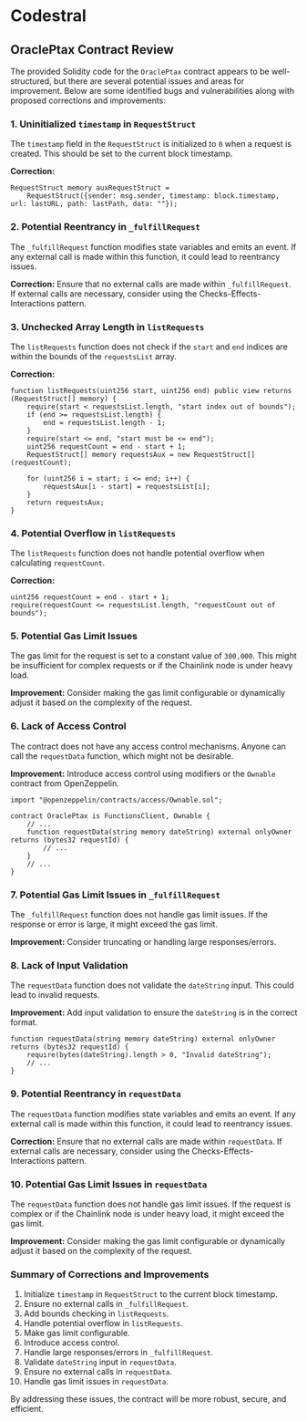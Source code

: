 # Codestral

## OraclePtax Contract Review

The provided Solidity code for the `OraclePtax` contract appears to be well-structured, but there are several potential issues and areas for improvement. Below are some identified bugs and vulnerabilities along with proposed corrections and improvements:

### 1. **Uninitialized `timestamp` in `RequestStruct`**

The `timestamp` field in the `RequestStruct` is initialized to `0` when a request is created. This should be set to the current block timestamp.

**Correction:**

```solidity
RequestStruct memory auxRequestStruct =
    RequestStruct({sender: msg.sender, timestamp: block.timestamp, url: lastURL, path: lastPath, data: ""});
```

### 2. **Potential Reentrancy in `_fulfillRequest`**

The `_fulfillRequest` function modifies state variables and emits an event. If any external call is made within this function, it could lead to reentrancy issues.

**Correction:**
Ensure that no external calls are made within `_fulfillRequest`. If external calls are necessary, consider using the Checks-Effects-Interactions pattern.

### 3. **Unchecked Array Length in `listRequests`**

The `listRequests` function does not check if the `start` and `end` indices are within the bounds of the `requestsList` array.

**Correction:**

```solidity
function listRequests(uint256 start, uint256 end) public view returns (RequestStruct[] memory) {
    require(start < requestsList.length, "start index out of bounds");
    if (end >= requestsList.length) {
        end = requestsList.length - 1;
    }
    require(start <= end, "start must be <= end");
    uint256 requestCount = end - start + 1;
    RequestStruct[] memory requestsAux = new RequestStruct[](requestCount);

    for (uint256 i = start; i <= end; i++) {
        requestsAux[i - start] = requestsList[i];
    }
    return requestsAux;
}
```

### 4. **Potential Overflow in `listRequests`**

The `listRequests` function does not handle potential overflow when calculating `requestCount`.

**Correction:**

```solidity
uint256 requestCount = end - start + 1;
require(requestCount <= requestsList.length, "requestCount out of bounds");
```

### 5. **Potential Gas Limit Issues**

The gas limit for the request is set to a constant value of `300,000`. This might be insufficient for complex requests or if the Chainlink node is under heavy load.

**Improvement:**
Consider making the gas limit configurable or dynamically adjust it based on the complexity of the request.

### 6. **Lack of Access Control**

The contract does not have any access control mechanisms. Anyone can call the `requestData` function, which might not be desirable.

**Improvement:**
Introduce access control using modifiers or the `Ownable` contract from OpenZeppelin.

```solidity
import "@openzeppelin/contracts/access/Ownable.sol";

contract OraclePtax is FunctionsClient, Ownable {
    // ...
    function requestData(string memory dateString) external onlyOwner returns (bytes32 requestId) {
        // ...
    }
    // ...
}
```

### 7. **Potential Gas Limit Issues in `_fulfillRequest`**

The `_fulfillRequest` function does not handle gas limit issues. If the response or error is large, it might exceed the gas limit.

**Improvement:**
Consider truncating or handling large responses/errors.

### 8. **Lack of Input Validation**

The `requestData` function does not validate the `dateString` input. This could lead to invalid requests.

**Improvement:**
Add input validation to ensure the `dateString` is in the correct format.

```solidity
function requestData(string memory dateString) external onlyOwner returns (bytes32 requestId) {
    require(bytes(dateString).length > 0, "Invalid dateString");
    // ...
}
```

### 9. **Potential Reentrancy in `requestData`**

The `requestData` function modifies state variables and emits an event. If any external call is made within this function, it could lead to reentrancy issues.

**Correction:**
Ensure that no external calls are made within `requestData`. If external calls are necessary, consider using the Checks-Effects-Interactions pattern.

### 10. **Potential Gas Limit Issues in `requestData`**

The `requestData` function does not handle gas limit issues. If the request is complex or if the Chainlink node is under heavy load, it might exceed the gas limit.

**Improvement:**
Consider making the gas limit configurable or dynamically adjust it based on the complexity of the request.

### Summary of Corrections and Improvements

1. Initialize `timestamp` in `RequestStruct` to the current block timestamp.
2. Ensure no external calls in `_fulfillRequest`.
3. Add bounds checking in `listRequests`.
4. Handle potential overflow in `listRequests`.
5. Make gas limit configurable.
6. Introduce access control.
7. Handle large responses/errors in `_fulfillRequest`.
8. Validate `dateString` input in `requestData`.
9. Ensure no external calls in `requestData`.
10. Handle gas limit issues in `requestData`.

By addressing these issues, the contract will be more robust, secure, and efficient.
